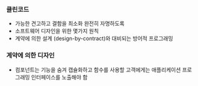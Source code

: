 ### 클린코드
- 가능한 견고하고 결함을 최소화 완전히 자명하도록
- 소프트웨어 디자인을 위한 몇가지 원칙 
- 계약에 의한 설계 (design-by-contract)와 대비되는 방어적 프로그래밍

### 계약에 의한 디자인
- 컴포넌트는 기능을 숨겨 캡슐화하고 함수를 사용할 고객에게는 애플리케이션 프로그래밍 인터페이스를 노출해야 함
